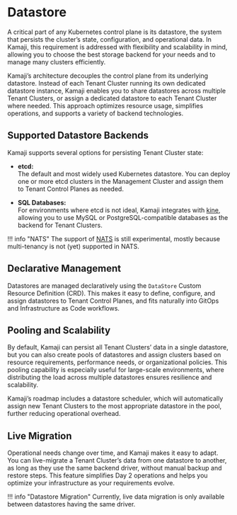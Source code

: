 # Datastore

A critical part of any Kubernetes control plane is its datastore, the system that persists the cluster’s state, configuration, and operational data. In Kamaji, this requirement is addressed with flexibility and scalability in mind, allowing you to choose the best storage backend for your needs and to manage many clusters efficiently.

Kamaji’s architecture decouples the control plane from its underlying datastore. Instead of each Tenant Cluster running its own dedicated datastore instance, Kamaji enables you to share datastores across multiple Tenant Clusters, or assign a dedicated datastore to each Tenant Cluster where needed. This approach optimizes resource usage, simplifies operations, and supports a variety of backend technologies.

## Supported Datastore Backends

Kamaji supports several options for persisting Tenant Cluster state:

- **etcd:**  
  The default and most widely used Kubernetes datastore. You can deploy one or more etcd clusters in the Management Cluster and assign them to Tenant Control Planes as needed.

- **SQL Databases:**  
  For environments where etcd is not ideal, Kamaji integrates with [kine](https://github.com/k3s-io/kine), allowing you to use MySQL or PostgreSQL-compatible databases as the backend for Tenant Clusters.

!!! info "NATS"
    The support of [NATS](https://nats.io/) is still experimental, mostly because multi-tenancy is not (yet) supported in NATS.

## Declarative Management

Datastores are managed declaratively using the `DataStore` Custom Resource Definition (CRD). This makes it easy to define, configure, and assign datastores to Tenant Control Planes, and fits naturally into GitOps and Infrastructure as Code workflows.

## Pooling and Scalability

By default, Kamaji can persist all Tenant Clusters’ data in a single datastore, but you can also create pools of datastores and assign clusters based on resource requirements, performance needs, or organizational policies. This pooling capability is especially useful for large-scale environments, where distributing the load across multiple datastores ensures resilience and scalability.

Kamaji’s roadmap includes a datastore scheduler, which will automatically assign new Tenant Clusters to the most appropriate datastore in the pool, further reducing operational overhead.

## Live Migration

Operational needs change over time, and Kamaji makes it easy to adapt. You can live-migrate a Tenant Cluster’s data from one datastore to another, as long as they use the same backend driver, without manual backup and restore steps. This feature simplifies Day 2 operations and helps you optimize your infrastructure as your requirements evolve.

!!! info "Datastore Migration"
    Currently, live data migration is only available between datastores having the same driver.

